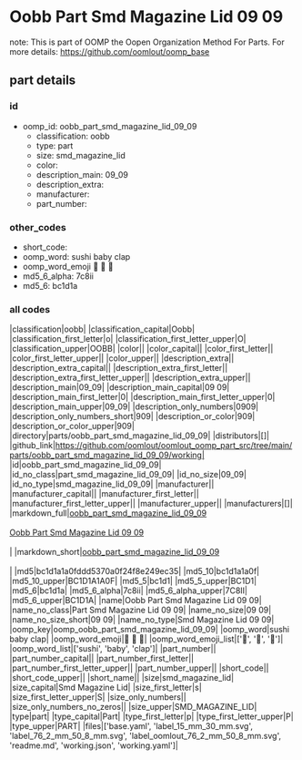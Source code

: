 # Oobb Part Smd Magazine Lid 09 09  

note: This is part of OOMP the Oopen Organization Method For Parts. For more details: https://github.com/oomlout/oomp_base

##  part details





### id
* oomp_id: oobb_part_smd_magazine_lid_09_09
  * classification: oobb
  * type: part
  * size: smd_magazine_lid
  * color: 
  * description_main: 09_09
  * description_extra: 
  * manufacturer: 
  * part_number: 

### other_codes
* short_code: 
* oomp_word: sushi baby clap
* oomp_word_emoji :sushi: :baby: :clap:
* md5_6_alpha: 7c8ii
* md5_6: bc1d1a

### all codes 
|classification|oobb|
|classification_capital|Oobb|
|classification_first_letter|o|
|classification_first_letter_upper|O|
|classification_upper|OOBB|
|color||
|color_capital||
|color_first_letter||
|color_first_letter_upper||
|color_upper||
|description_extra||
|description_extra_capital||
|description_extra_first_letter||
|description_extra_first_letter_upper||
|description_extra_upper||
|description_main|09_09|
|description_main_capital|09 09|
|description_main_first_letter|0|
|description_main_first_letter_upper|0|
|description_main_upper|09_09|
|description_only_numbers|0909|
|description_only_numbers_short|909|
|description_or_color|909|
|description_or_color_upper|909|
|directory|parts/oobb_part_smd_magazine_lid_09_09|
|distributors|[]|
|github_link|https://github.com/oomlout/oomlout_oomp_part_src/tree/main/parts/oobb_part_smd_magazine_lid_09_09/working|
|id|oobb_part_smd_magazine_lid_09_09|
|id_no_class|part_smd_magazine_lid_09_09|
|id_no_size|09_09|
|id_no_type|smd_magazine_lid_09_09|
|manufacturer||
|manufacturer_capital||
|manufacturer_first_letter||
|manufacturer_first_letter_upper||
|manufacturer_upper||
|manufacturers|[]|
|markdown_full|[oobb_part_smd_magazine_lid_09_09](https://github.com/oomlout/oomlout_oomp_part_src/tree/main/parts/oobb_part_smd_magazine_lid_09_09/working)<br>[](https://github.com/oomlout/oomlout_oomp_part_src/tree/main/parts/oobb_part_smd_magazine_lid_09_09/working)<br>[Oobb Part Smd Magazine Lid 09 09](https://github.com/oomlout/oomlout_oomp_part_src/tree/main/parts/oobb_part_smd_magazine_lid_09_09/working)<br><br>|
|markdown_short|[oobb_part_smd_magazine_lid_09_09](https://github.com/oomlout/oomlout_oomp_part_src/tree/main/parts/oobb_part_smd_magazine_lid_09_09/working)<br><br>|
|md5|bc1d1a1a0fddd5370a0f24f8e249ec35|
|md5_10|bc1d1a1a0f|
|md5_10_upper|BC1D1A1A0F|
|md5_5|bc1d1|
|md5_5_upper|BC1D1|
|md5_6|bc1d1a|
|md5_6_alpha|7c8ii|
|md5_6_alpha_upper|7C8II|
|md5_6_upper|BC1D1A|
|name|Oobb Part Smd Magazine Lid 09 09|
|name_no_class|Part Smd Magazine Lid 09 09|
|name_no_size|09 09|
|name_no_size_short|09 09|
|name_no_type|Smd Magazine Lid 09 09|
|oomp_key|oomp_oobb_part_smd_magazine_lid_09_09|
|oomp_word|sushi baby clap|
|oomp_word_emoji|:sushi: :baby: :clap:|
|oomp_word_emoji_list|[':sushi:', ':baby:', ':clap:']|
|oomp_word_list|['sushi', 'baby', 'clap']|
|part_number||
|part_number_capital||
|part_number_first_letter||
|part_number_first_letter_upper||
|part_number_upper||
|short_code||
|short_code_upper||
|short_name||
|size|smd_magazine_lid|
|size_capital|Smd Magazine Lid|
|size_first_letter|s|
|size_first_letter_upper|S|
|size_only_numbers||
|size_only_numbers_no_zeros||
|size_upper|SMD_MAGAZINE_LID|
|type|part|
|type_capital|Part|
|type_first_letter|p|
|type_first_letter_upper|P|
|type_upper|PART|
|files|['base.yaml', 'label_15_mm_30_mm.svg', 'label_76_2_mm_50_8_mm.svg', 'label_oomlout_76_2_mm_50_8_mm.svg', 'readme.md', 'working.json', 'working.yaml']|
